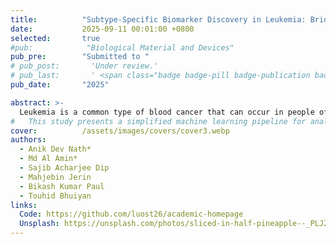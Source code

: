 ```yaml
---
title:          "Subtype-Specific Biomarker Discovery in Leukemia: Bridging Expression Profiling and Machine Learning"
date:           2025-09-11 00:01:00 +0800
selected:       true
#pub:            "Biological Material and Devices"
pub_pre:        "Submitted to "
# pub_post:       'Under review.'
# pub_last:       ' <span class="badge badge-pill badge-publication badge-success">Spotlight</span>'
pub_date:       "2025"

abstract: >-
  Leukemia is a common type of blood cancer that can occur in people of any age. Detecting it early and diagnosing it correctly are very important for successful treatment and better recovery. 
#   This study presents a simplified machine learning pipeline for analyzing leukemia cancer subtypes using high-dimensional gene expression data. Initially, variance-based filtering was applied to remove low-information genes, preserving discriminative features for better model performance. Univariate feature selection using ANOVA F-test identified the top 30 genes, followed by t-tests to detect differentially expressed genes (DEGs) for biomarker discovery. For leveraging balanced class weights to address subtype imbalance, machine learning models ware utilized to capture gene expression patterns. Experimental results showed strong performance, achieving 98% accuracy and 99% weighted F1-score for Support Vector Machine(SVM). This research project supports reliable leukemia subtype classification and biomarker discovery, advancing precision oncology.
cover:          /assets/images/covers/cover3.webp
authors:
  - Anik Dev Nath*
  - Md Al Amin*
  - Sajib Acharjee Dip
  - Mahjebin Jerin
  - Bikash Kumar Paul
  - Touhid Bhuiyan
links:
  Code: https://github.com/luost26/academic-homepage
  Unsplash: https://unsplash.com/photos/sliced-in-half-pineapple--_PLJZmHZzk
---
```

